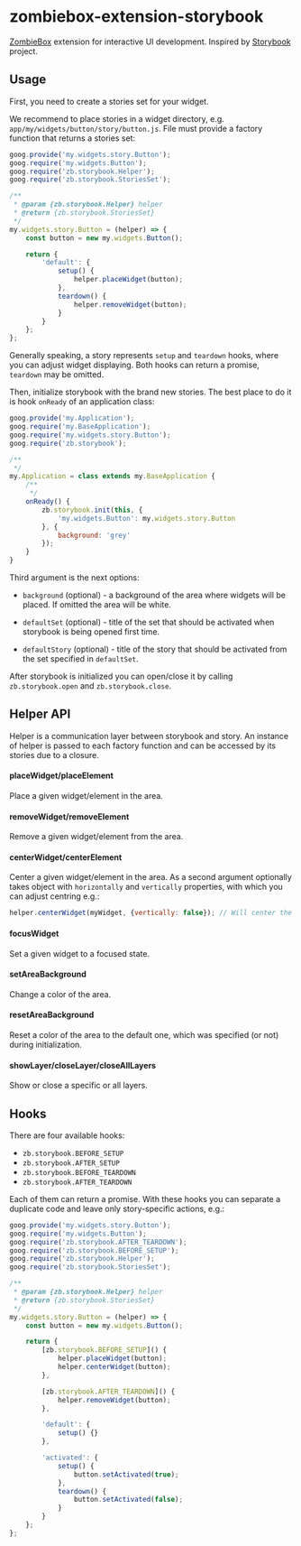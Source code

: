 # zombiebox-extension-storybook

[ZombieBox](https://zombiebox.tv) extension for interactive UI development. Inspired by [Storybook](https://github.com/storybooks/storybook) project.

## Usage

First, you need to create a stories set for your widget.

We recommend to place stories in a widget directory, e.g. `app/my/widgets/button/story/button.js`. 
File must provide a factory function that returns a stories set:

```javascript
goog.provide('my.widgets.story.Button');
goog.require('my.widgets.Button');
goog.require('zb.storybook.Helper');
goog.require('zb.storybook.StoriesSet');

/**
 * @param {zb.storybook.Helper} helper
 * @return {zb.storybook.StoriesSet}
 */
my.widgets.story.Button = (helper) => {
	const button = new my.widgets.Button();

	return {
		'default': {
			setup() {
				helper.placeWidget(button);
			},
			teardown() {
				helper.removeWidget(button);
			}
		}
	};
};
```

Generally speaking, a story represents `setup` and `teardown` hooks, where you can adjust widget displaying. 
Both hooks can return a promise, `teardown` may be omitted.

Then, initialize storybook with the brand new stories. The best place to do it is hook `onReady` of an application class:

```javascript
goog.provide('my.Application');
goog.require('my.BaseApplication');
goog.require('my.widgets.story.Button');
goog.require('zb.storybook');

/**
 */
my.Application = class extends my.BaseApplication {
	/**
	 */
	onReady() {
		zb.storybook.init(this, {
			'my.widgets.Button': my.widgets.story.Button
		}, {
			background: 'grey'
		});
	}
}
```

Third argument is the next options:

* `background` (optional) - a background of the area where widgets will be placed. If omitted the area will be white.

* `defaultSet` (optional) - title of the set that should be activated when storybook is being opened first time.

* `defaultStory` (optional) - title of the story that should be activated from the set specified in `defaultSet`.

After storybook is initialized you can open/close it by calling `zb.storybook.open` and `zb.storybook.close`.

## Helper API

Helper is a communication layer between storybook and story. An instance of helper is passed to each factory function and can be accessed by its stories due to a closure.

#### placeWidget/placeElement

Place a given widget/element in the area.

#### removeWidget/removeElement

Remove a given widget/element from the area.

#### centerWidget/centerElement

Center a given widget/element in the area. As a second argument optionally takes object with `horizontally` and `vertically` properties, with which you can adjust centring e.g.:

```javascript
helper.centerWidget(myWidget, {vertically: false}); // Will center the widget only horizontally
```

#### focusWidget

Set a given widget to a focused state.

#### setAreaBackground

Change a color of the area.

#### resetAreaBackground

Reset a color of the area to the default one, which was specified (or not) during initialization.

#### showLayer/closeLayer/closeAllLayers

Show or close a specific or all layers.

## Hooks

There are four available hooks:

* `zb.storybook.BEFORE_SETUP`
* `zb.storybook.AFTER_SETUP`
* `zb.storybook.BEFORE_TEARDOWN`
* `zb.storybook.AFTER_TEARDOWN`

Each of them can return a promise. With these hooks you can separate a duplicate code and leave only story-specific actions, e.g.:

```javascript
goog.provide('my.widgets.story.Button');
goog.require('my.widgets.Button');
goog.require('zb.storybook.AFTER_TEARDOWN');
goog.require('zb.storybook.BEFORE_SETUP');
goog.require('zb.storybook.Helper');
goog.require('zb.storybook.StoriesSet');

/**
 * @param {zb.storybook.Helper} helper
 * @return {zb.storybook.StoriesSet}
 */
my.widgets.story.Button = (helper) => {
	const button = new my.widgets.Button();

	return {
		[zb.storybook.BEFORE_SETUP]() {
			helper.placeWidget(button);
			helper.centerWidget(button);
		},

		[zb.storybook.AFTER_TEARDOWN]() {
			helper.removeWidget(button);
		},

		'default': {
			setup() {}
		},

		'activated': {
			setup() {
				button.setActivated(true);
			},
			teardown() {
				button.setActivated(false);
			}
		}
	};
};
```
